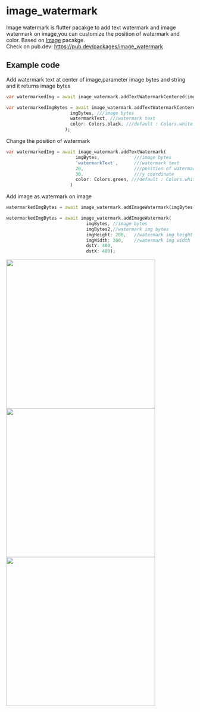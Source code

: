 # image_watermark

Image watermark is flutter pacakge to add text watermark and image watermark on image,you can customize the position of watermark and color.
Based on [Image](https://pub.dev/packages/image/) pacakge.\
Check on pub.dev: https://pub.dev/packages/image_watermark

## Example code
Add watermark text at center of image,parameter image bytes and string and it returns image bytes
```dart
var watermarkedImg = await image_watermark.addTextWatermarkCentered(imgBytes,'watermarkText');
```

```dart
var watermarkedImgBytes = await image_watermark.addTextWatermarkCentered(
                        imgBytes, ///image bytes
                        watermarkText, ///watermark text
                        color: Colors.black, ///default : Colors.white
                      );
```
Change the position of watermark
```dart
var watermarkedImg = await image_watermark.addTextWatermark(
                          imgBytes,             ///image bytes
                          'watermarkText',      ///watermark text
                          20,                   ///position of watermark x coordinate
                          30,                   ///y coordinate
                          color: Colors.green, ///default : Colors.white
                        )
```
Add image as watermark on image
```dart
watermarkedImgBytes = await image_watermark.addImageWatermark(imgBytes,watermarkImgByte);
```

```dart
watermarkedImgBytes = await image_watermark.addImageWatermark(
                              imgBytes, //image bytes
                              imgBytes2,//watermark img bytes
                              imgHeight: 200,   //watermark img height
                              imgWidth: 200,    //watermark img width
                              dstY: 400,
                              dstX: 400);
```

<img src="https://raw.githubusercontent.com/saurabh-m-w/image_watermark/main/screenshots/screenshot1.png" height="400">
<img src="https://raw.githubusercontent.com/saurabh-m-w/image_watermark/main/screenshots/screenshot2.png" height="400">
<img src="https://raw.githubusercontent.com/saurabh-m-w/image_watermark/main/screenshots/screenshot3.png" height="400">
